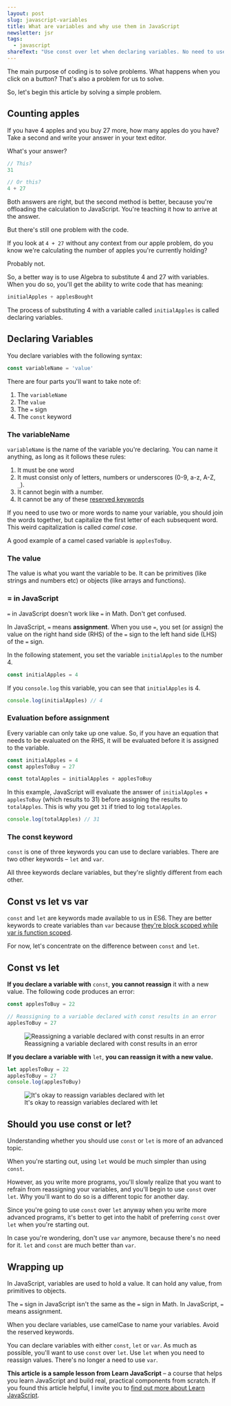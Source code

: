 ```yaml
---
layout: post
slug: javascript-variables
title: What are variables and why use them in JavaScript
newsletter: jsr
tags:
  - javascript
shareText: "Use const over let when declaring variables. No need to use var anymore"
---
```


The main purpose of coding is to solve problems. What happens when you click on a button? That's also a problem for us to solve.

So, let's begin this article by solving a simple problem.

<!--more-->

## Counting apples

If you have 4 apples and you buy 27 more, how many apples do you have? Take a second and write your answer in your text editor.

What's your answer?

```js
// This?
31

// Or this?
4 + 27
```

Both answers are right, but the second method is better, because you're offloading the calculation to JavaScript. You're teaching it how to arrive at the answer.

But there's still one problem with the code.

If you look at `4 + 27` without any context from our apple problem, do you know we're calculating the number of apples you're currently holding?

Probably not.

So, a better way is to use Algebra to substitute 4 and 27 with variables. When you do so, you'll get the ability to write code that has meaning:

```js
initialApples + applesBought
```

The process of substituting 4 with a variable called `initialApples` is called declaring variables.

## Declaring Variables

You declare variables with the following syntax:

```js
const variableName = 'value'
```

There are four parts you'll want to take note of:

1. The `variableName`
2. The `value`
3. The `=` sign
4. The `const` keyword

### The variableName

`variableName` is the name of the variable you're declaring. You can name it anything, as long as it follows these rules:

1. It must be one word
2. It must consist only of letters, numbers or underscores (0-9, a-z, A-Z, `_`).
3. It cannot begin with a number.
4. It cannot be any of these [reserved keywords](https://developer.mozilla.org/en-US/docs/Web/JavaScript/Reference/Lexical_grammar#Keywords)

If you need to use two or more words to name your variable, you should join the words together, but capitalize the first letter of each subsequent word. This weird capitalization is called *camel case*.

A good example of a camel cased variable is `applesToBuy`.

### The value

The value is what you want the variable to be. It can be primitives (like strings and numbers etc) or objects (like arrays and functions).

### = in JavaScript

`=` in JavaScript doesn't work like `=` in Math. Don't get confused.

In JavaScript, `=` means **assignment**. When you use `=`, you set (or assign) the value on the right hand side (RHS) of the `=` sign to the left hand side (LHS) of the `=` sign.

In the following statement, you set the variable `initialApples` to the number 4.

```js
const initialApples = 4
```

If you `console.log` this variable, you can see that `initialApples` is 4.

```js
console.log(initialApples) // 4
```

### Evaluation before assignment

Every variable can only take up one value. So, if you have an equation that needs to be evaluated on the RHS, it will be evaluated before it is assigned to the variable.

```js
const initialApples = 4
const applesToBuy = 27

const totalApples = initialApples + applesToBuy
```

In this example, JavaScript will evaluate the answer of `initialApples` + `applesToBuy` (which results to 31) before assigning the results to `totalApples`. This is why you get `31` if tried to log `totalApples`.

```js
console.log(totalApples) // 31
```

### The const keyword

`const` is one of three keywords you can use to declare variables. There are two other keywords – `let` and `var`.

All three keywords declare variables, but they're slightly different from each other.

## Const vs let vs var

`const` and `let` are keywords made available to us in ES6. They are better keywords to create variables than `var` because [they're block scoped while var is function scoped](/blog/es6/#let-and-const).

For now, let's concentrate on the difference between `const` and `let`.

## Const vs let

**If you declare a variable with** `const`, **you cannot reassign** it with a new value. The following code produces an error:

```js
const applesToBuy = 22

// Reassigning to a variable declared with const results in an error
applesToBuy = 27
```

<figure><img src="/images/2017/js-variables/const.png" alt="Reassigning a variable declared with const results in an error">
  <figcaption>Reassigning a variable declared with const results in an error</figcaption>
</figure>

**If you declare a variable with** `let`, **you can reassign it with a new value.**

```js
let applesToBuy = 22
applesToBuy = 27
console.log(applesToBuy)
```

<figure><img src="/images/2017/js-variables/let.png" alt="It's okay to reassign variables declared with let">
  <figcaption>It's okay to reassign variables declared with let</figcaption>
</figure>

## Should you use const or let?

Understanding whether you should use `const` or `let` is more of an advanced topic.

When you're starting out, using `let` would be much simpler than using `const`.

However, as you write more programs, you'll slowly realize that you want to refrain from reassigning your variables, and you'll begin to use `const` over `let`.  Why you'll want to do so is a different topic for another day.

Since you're going to use `const` over `let` anyway when you write more advanced programs, it's better to get into the habit of preferring `const` over `let` when you're starting out.

In case you're wondering, don't use `var` anymore, because there's no need for it. `let` and `const` are much better than `var`.

## Wrapping up

In JavaScript, variables are used to hold a value. It can hold any value, from primitives to objects.

The `=` sign in JavaScript isn't the same as the `=` sign in Math. In JavaScript, `=` means assignment.

When you declare variables, use camelCase to name your variables. Avoid the reserved keywords.

You can declare variables with either `const`, `let` or `var`. As much as possible, you'll want to use `const` over `let`. Use `let` when you need to reassign values. There's no longer a need to use `var`.

**This article is a sample lesson from Learn JavaScript** – a course that helps you learn JavaScript and build real, practical components from scratch. If you found this article helpful, I invite you to [find out more about Learn JavaScript](https://learnjavascript.today).
